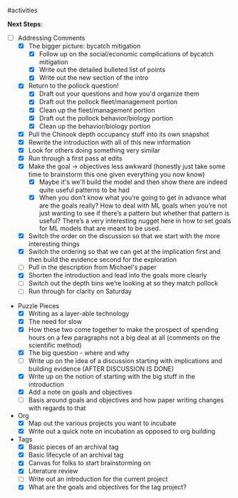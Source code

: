 #activities 

**Next Steps**:

- [ ] Addressing Comments
	- [x] The bigger picture: bycatch mitigation
		- [x] Follow up on the social/economic complications of bycatch mitigation
		- [x] Write out the detailed bulleted list of points
		- [x] Write out the new section of the intro
	- [x] Return to the pollock question!
		- [x] Draft out your questions and how you'd organize them 
		- [x] Draft out the pollock fleet/management portion
		- [x] Clean up the fleet/management portion 
		- [x] Draft out the pollock behavior/biology portion
		- [x] Clean up the behavior/biology portion
	- [x] Pull the Chinook depth occupancy stuff into its own snapshot
	- [x] Rewrite the introduction with all of this new information
	- [x] Look for others doing something very similar
	- [x] Run through a first pass at edits
	- [x] Make the goal -> objectives less awkward (honestly just take some time to brainstorm this one given everything you now know)
		- [x] Maybe it's we'll build the model and then show there are indeed quite useful patterns to be had
		- [x] When you don’t know what you’re going to get in advance what are the goals really? How to deal with ML goals when you’re not just wanting to see if there’s a pattern but whether that pattern is useful? There’s a very interesting nugget here in how to set goals for ML models that are meant to be used. 
	- [x] Switch the order on the discussion so that we start with the more interesting things
	- [x] Switch the ordering so that we can get at the implication first and then build the evidence second for the exploration
	- [ ] Pull in the description from Michael's paper
	- [x] Shorten the introduction and lead into the goals more clearly 
	- [ ] Switch out the depth bins we’re looking at so they match pollock
	- [ ] Run through for clarity on Saturday
- Puzzle Pieces
	- [x] Writing as a layer-able technology 
	- [x] The need for slow
	- [x] How these two come together to make the prospect of spending hours on a few paragraphs not a big deal at all (comments on the scientific method)
	- [x] The big question - where and why
	- [ ] Write up on the idea of a discussion starting with implications and building evidence (AFTER DISCUSSION IS DONE)
	- [x] Write up on the notion of starting with the big stuff in the introduction
	- [x] Add a note on goals and objectives
	- [ ] Basis around goals and objectives and how paper writing changes with regards to that 
- Org
	- [x] Map out the various projects you want to incubate 
	- [x] Write out a quick note on incubation as opposed to org building 
- Tags
	- [x] Basic pieces of an archival tag
	- [x] Basic lifecycle of an archival tag
	- [x] Canvas for folks to start brainstorming on
	- [x] Literature review
	- [ ] Write out an introduction for the current project
	- [x] What are the goals and objectives for the tag project?